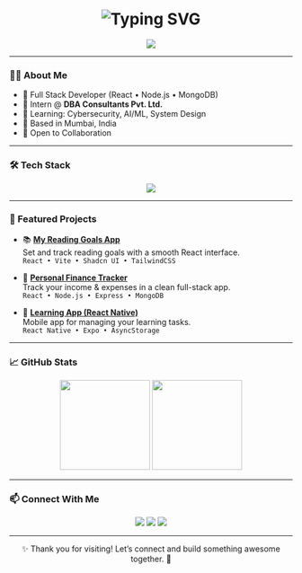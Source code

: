 <h1 align="center">
  <img src="https://readme-typing-svg.demolab.com?font=Fira+Code&size=24&pause=1000&color=00BFFF&center=true&vCenter=true&width=435&lines=Hello!+Namaste!+🙏;I'm+Raj+Shirdhankar;Full+Stack+Developer+%7C+React+%7C+Node+%7C+MongoDB" alt="Typing SVG" />
</h1>

<p align="center">
  <img src="https://komarev.com/ghpvc/?username=rajshirdhankar&label=Profile+Views&color=blueviolet&style=flat" />
</p>

---

### 👨‍💻 About Me

- 🚀 Full Stack Developer (React • Node.js • MongoDB)
- 💼 Intern @ **DBA Consultants Pvt. Ltd.**
- 🌱 Learning: Cybersecurity, AI/ML, System Design
- 📍 Based in Mumbai, India
- 🤝 Open to Collaboration

---

### 🛠️ Tech Stack

<p align="center">
  <img src="https://skillicons.dev/icons?i=react,nodejs,express,mongodb,java,javascript,html,css,tailwind,git,github,firebase,vscode" />
</p>

---

### 📌 Featured Projects

- 📚 [**My Reading Goals App**](https://github.com/rajshirdhankar/my-reading-goals)  
  Set and track reading goals with a smooth React interface.  
  `React • Vite • Shadcn UI • TailwindCSS`

- 💸 [**Personal Finance Tracker**](https://github.com/rajshirdhankar/personal-finance-tracker)  
  Track your income & expenses in a clean full-stack app.  
  `React • Node.js • Express • MongoDB`

- 📱 [**Learning App (React Native)**](https://github.com/rajshirdhankar/my-learning-b1)  
  Mobile app for managing your learning tasks.  
  `React Native • Expo • AsyncStorage`

---

### 📈 GitHub Stats

<p align="center">
  <img src="https://github-readme-stats.vercel.app/api?username=rajshirdhankar&show_icons=true&theme=radical&count_private=true" height="160" />
  <img src="https://streak-stats.demolab.com?user=rajshirdhankar&theme=radical" height="160"/>
</p>

---

### 📫 Connect With Me

<p align="center">
  <a href="mailto:shirdhankarraj51@gmail.com"><img src="https://img.shields.io/badge/-Gmail-red?style=flat&logo=gmail&logoColor=white" /></a>
  <a href="https://www.linkedin.com/in/rajshirdhankar/"><img src="https://img.shields.io/badge/-LinkedIn-blue?style=flat&logo=linkedin" /></a>
  <a href="https://raj-portfolio.vercel.app"><img src="https://img.shields.io/badge/-Portfolio-black?style=flat&logo=vercel&logoColor=white" /></a>
</p>

---

<p align="center">✨ Thank you for visiting! Let’s connect and build something awesome together. 🚀</p>
